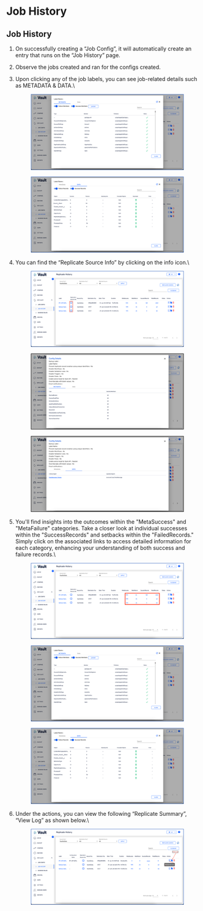 # Job History

## Job History

1. On successfully creating a “Job Config”, it will automatically create an entry that runs on the “Job History” page.
2. Observe the jobs created and ran for the configs created.
3.  Upon clicking any of the job labels, you can see job-related details such as METADATA & DATA.\


    <figure><img src="../../../../.gitbook/assets/image (8).png" alt=""><figcaption></figcaption></figure>

    <figure><img src="../../../../.gitbook/assets/image (9).png" alt=""><figcaption></figcaption></figure>
4.  You can find the “Replicate Source Info” by clicking on the info icon.\


    <figure><img src="../../../../.gitbook/assets/image.png" alt=""><figcaption></figcaption></figure>

    <figure><img src="../../../../.gitbook/assets/image (1).png" alt=""><figcaption></figcaption></figure>

    <figure><img src="../../../../.gitbook/assets/image (2).png" alt=""><figcaption></figcaption></figure>
5.  You'll find insights into the outcomes within the "MetaSuccess" and "MetaFailure" categories. Take a closer look at individual successes within the "SuccessRecords" and setbacks within the "FailedRecords." Simply click on the associated links to access detailed information for each category, enhancing your understanding of both success and failure records.\


    <figure><img src="../../../../.gitbook/assets/image (3).png" alt=""><figcaption></figcaption></figure>

    <figure><img src="../../../../.gitbook/assets/image (4).png" alt=""><figcaption></figcaption></figure>

    <figure><img src="../../../../.gitbook/assets/image (6).png" alt=""><figcaption></figcaption></figure>
6.  Under the actions, you can view the following “Replicate Summary”, “View Log” as shown below.\


    <figure><img src="../../../../.gitbook/assets/image (7).png" alt=""><figcaption></figcaption></figure>
